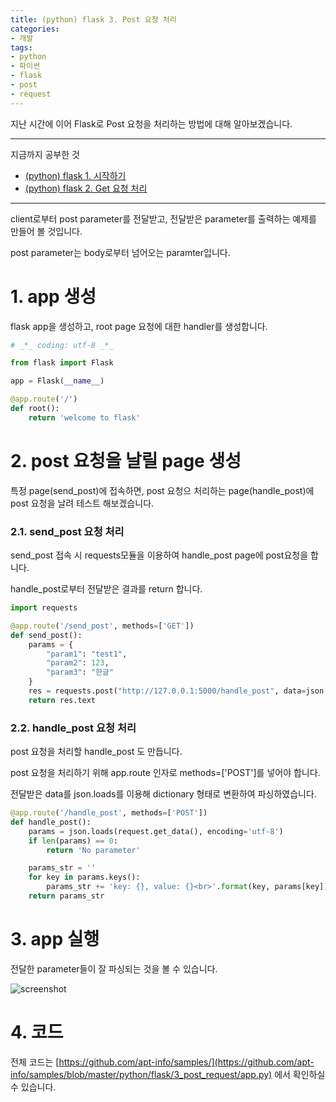 ```yaml
---
title: (python) flask 3. Post 요청 처리
categories:
- 개발
tags:
- python
- 파이썬
- flask
- post
- request
---
```


지난 시간에 이어 Flask로 Post 요청을 처리하는 방법에 대해 알아보겠습니다.

---

지금까지 공부한 것

* [(python) flask 1. 시작하기](https://apt-info.github.io/%EA%B0%9C%EB%B0%9C/python-flask/)
* [(python) flask 2. Get 요청 처리](https://apt-info.github.io/%EA%B0%9C%EB%B0%9C/python-flask2-get/)

---

client로부터 post parameter를 전달받고, 전달받은 parameter를 출력하는 예제를 만들어 볼 것입니다.

post parameter는 body로부터 넘어오는 paramter입니다.

# 1. app 생성

flask app을 생성하고, root page 요청에 대한 handler를 생성합니다.

```python
# _*_ coding: utf-8 _*_

from flask import Flask

app = Flask(__name__)

@app.route('/')
def root():
    return 'welcome to flask'
```

# 2. post 요청을 날릴 page 생성

특정 page(send_post)에 접속하면, post 요청으 처리하는 page(handle_post)에 post 요청을 날려 테스트 해보겠습니다.

### 2.1. send_post 요청 처리

send_post 접속 시 requests모듈을 이용하여 handle_post page에 post요청을 합니다.

handle_post로부터 전달받은 결과를 return 합니다.

```python
import requests

@app.route('/send_post', methods=['GET'])
def send_post():
    params = {
        "param1": "test1",
        "param2": 123,
        "param3": "한글"
    }
    res = requests.post("http://127.0.0.1:5000/handle_post", data=json.dumps(params))
    return res.text
```

### 2.2. handle_post 요청 처리

post 요청을 처리할 handle_post 도 만듭니다.

post 요청을 처리하기 위해 app.route 인자로 methods=['POST']를 넣어야 합니다.

전달받은 data를 json.loads를 이용해 dictionary 형태로 변환하여 파싱하였습니다.

```python
@app.route('/handle_post', methods=['POST'])
def handle_post():
    params = json.loads(request.get_data(), encoding='utf-8')
    if len(params) == 0:
        return 'No parameter'

    params_str = ''
    for key in params.keys():
        params_str += 'key: {}, value: {}<br>'.format(key, params[key])
    return params_str
```

# 3. app 실행

전달한 parameter들이 잘 파싱되는 것을 볼 수 있습니다.

![screenshot](https://apt-info.github.io/images/2019-09-12-python-flask3-post/1.png)

# 4. 코드

전체 코드는 [https://github.com/apt-info/samples/](https://github.com/apt-info/samples/blob/master/python/flask/3_post_request/app.py) 에서 확인하실 수 있습니다.
